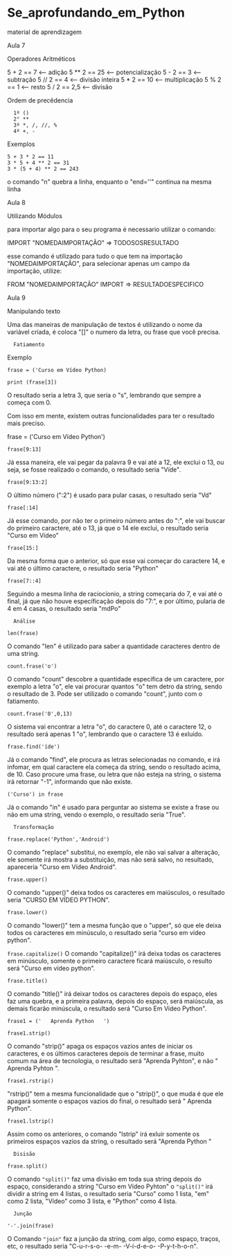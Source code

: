 # Se_aprofundando_em_Python
 material de aprendizagem 

Aula 7

Operadores Aritméticos

   5 + 2 == 7 <-- adição              5 ** 2 == 25 <-- potencialização
   5 - 2 == 3 <-- subtração             5 // 2 == 4 <-- divisão inteira
   5 * 2 == 10 <-- multiplicação            5 % 2 == 1 <-- resto
   5 / 2 == 2,5 <-- divisão

Ordem de precêdencia 

      1º ()
      2° **
      3º *, /, //, %
      4º +, -

Exemplos

    5 + 3 * 2 == 11
    3 * 5 + 4 ** 2 == 31
    3 * (5 + 4) ** 2 == 243

   o comando "n\" quebra a linha, enquanto o "end=''" continua na mesma linha

Aula 8

Utilizando Módulos

para importar algo para o seu programa é necessario utilizar o comando:

IMPORT "NOMEDAIMPORTAÇÃO" => TODOSOSRESULTADO

esse comando é utilizado para tudo o que tem na importação "NOMEDAIMPORTAÇÃO", para selecionar apenas um campo da importação, utilize:

FROM "NOMEDAIMPORTAÇÃO" IMPORT => RESULTADOESPECIFICO

Aula 9

Manipulando texto

   Uma das maneiras de manipulação de textos é utilizando o nome da variável criada, é coloca "[]" o numero da letra, ou frase que você precisa.

      Fatiamento

   Exemplo
```
frase = ('Curso em Vídeo Python)
               
print (frase[3])
```
   O resultado seria a letra 3, que seria o "s", lembrando que sempre a começa com 0.

   Com isso em mente, existem outras funcionalidades para ter o resultado mais preciso.

frase = ('Curso em Vídeo Python')

`frase[9:13]`

   Já essa maneira, ele vai pegar da palavra 9 e vai até a 12, ele exclui o 13, ou seja, se fosse realizado o comando, o resultado seria "Víde".

`frase[9:13:2]`

   O último número (":2") é usado para pular casas, o resultado seria "Vd"

`frase[:14]`


   Já esse comando, por não ter o primeiro número antes do ":", ele vai buscar do primeiro caractere, até o 13, já que o 14 ele exclui, o resultado seria "Curso em Vídeo"

`frase[15:]`

   Da mesma forma que o anterior, só que esse vai começar do caractere 14, e vai até o último caractere, o resultado seria "Python"

`frase[7::4]`

   Seguindo a mesma linha de raciocíonio, a string começaria do 7, e vai até o final, já que não houve específicação depois do "7:", e por último, pularia de 4 em 4 casas, o resultado seria "mdPo"

      Análise

`len(frase)`

   O comando "len" é utilizado para saber a quantidade caracteres dentro de uma string.

`count.frase('o')`

   O comando "count" descobre a quantidade específica de um caractere, por exemplo a letra "o", ele vai procurar quantos "o" tem detro da string, sendo o resultado de 3.
      Pode ser utilizado o comando "count", junto com o fatiamento.

`count.frase('0',0,13)`

   O sistema vai encontrar a letra "o", do caractere 0, até o caractere 12, o resultado será apenas 1 "o", lembrando que o caractere 13 é exluído. 

`frase.find('íde')`

   Já o comando "find", ele procura as letras selecionadas no comando, e irá infomar, em qual caractere ela começa da string, sendo o resultado acima, de 10.
      Caso procure uma frase, ou letra que não esteja na string, o sistema irá retornar "-1", informando que não existe.

`('Curso') in frase`

   Já o comando "in" é usado para perguntar ao sistema se existe a frase ou não em uma string, vendo o exemplo, o resultado seria "True".

      Transformação

`frase.replace('Python','Android')`

   O comando "replace" substitui, no exemplo, ele não vai salvar a alteração, ele somente irá mostra a substituição, mas não será salvo, no resultado, apareceria "Curso em Vídeo Android".

`frase.upper()`

   O comando "upper()" deixa todos os caracteres em maiúsculos, o resultado seria "CURSO EM VÍDEO PYTHON".

`frase.lower()`

   O comando "lower()" tem a mesma função que o "upper", só que ele deixa todos os caracteres em minúsculo, o resultado seria "curso em vídeo python".

`frase.capitalize()`
   O comando "capitalize()" irá deixa todas os caracteres em minúsculo, somente o primeiro caractere ficará maiúsculo, o resulto será "Curso em vídeo python".

`frase.title()`

   O comando "title()" irá deixar todos os caracteres depois do espaço, eles faz uma quebra, e a primeira palavra, depois do espaço, será maiúscula, as demais ficarão minúscula, o resultado será "Curso Em Vídeo Python".

`frase1 = ('   Aprenda Python   ')`

`frase1.strip()`

   O comando "strip()" apaga os espaços vazios antes de iniciar os caracteres, e os últimos caracteres depois de terminar a frase, muito comum na área de tecnologia, o resultado será "Aprenda Pyhton", e não "   Aprenda Pyhton   ".

`frase1.rstrip()`

   "rstrip()" tem a mesma funcionalidade que o "strip()", o que muda é que ele apagará somente o espaços vazios do final, o resultado será "   Aprenda Python".

`frase1.lstrip()`

   Assim como os anteriores, o comando "lstrip" irá exluir somente os primeiros espaços vazios da string, o resultado será "Aprenda Python   "


      Disisão

`frase.split()`

O comando `"split()"` faz uma divisão em toda sua string depois do espaço, considerando a string "Curso em Vídeo Pyhton" o `"split()"` irá dividir a string em 4 listas, o resultado seria "Curso" como 1 lista, "em" como 2 lista, "Vídeo" como 3 lista, e "Python" como 4 lista.

      Junção

`'-'.join(frase)`
 
   O Comando `"join"` faz a junção da string, com algo, como espaço, traços, etc, o resultado seria "C-u-r-s-o- -e-m- -V-í-d-e-o- -P-y-t-h-o-n".